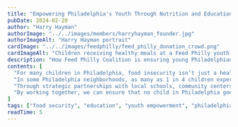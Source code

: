 ```yaml
---
title: "Empowering Philadelphia's Youth Through Nutrition and Education"
pubDate: 2024-02-20
author: "Harry Hayman"
authorImage: "../../images/members/harryhayman_founder.jpg"
authorImageAlt: "Harry Hayman portrait"
cardImage: "../../images/feedphilly/feed_philly_donation_crowd.png"
cardImageAlt: "Children receiving healthy meals at a Feed Philly youth program"
description: "How Feed Philly Coalition is ensuring young Philadelphians have access to nutritious meals and educational support for a brighter future."
contents: [
  "For many children in Philadelphia, food insecurity isn’t just a health issue—it’s an educational challenge. Hungry students struggle to focus in school, impacting their academic performance and future opportunities. At Feed Philly Coalition, we believe that proper nutrition is the foundation for a successful education.",
  "In some Philadelphia neighborhoods, as many as 1 in 4 children experience food insecurity. Without reliable access to healthy meals, students face difficulties concentrating, increased absenteeism, and long-term developmental challenges. Addressing this issue requires a comprehensive, community-driven approach.",
  "Through strategic partnerships with local schools, community centers, and after-school programs, we provide thousands of children with nutritious meals every day. Our initiatives include school meal programs, weekend food packs, and nutrition education workshops that teach children and families how to make healthy food choices.",
  "By working together, we can ensure that no child in Philadelphia goes hungry. Whether you’re a teacher, parent, business owner, or volunteer, there are many ways to get involved in our mission. Contact us today to learn how you can support our programs and help shape a healthier future for our city’s youth."
]
tags: ["food security", "education", "youth empowerment", "philadelphia"]
readTime: 5
---
```

